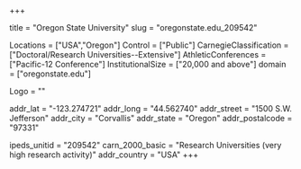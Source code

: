 
+++

title = "Oregon State University"
slug = "oregonstate.edu_209542"

Locations = ["USA","Oregon"]
Control = ["Public"]
CarnegieClassification = ["Doctoral/Research Universities--Extensive"]
AthleticConferences = ["Pacific-12 Conference"]
InstitutionalSize = ["20,000 and above"]
domain = ["oregonstate.edu"]

Logo = ""

addr_lat = "-123.274721"
addr_long = "44.562740"
addr_street = "1500 S.W. Jefferson"
addr_city = "Corvallis"
addr_state = "Oregon"
addr_postalcode = "97331"

ipeds_unitid = "209542"
carn_2000_basic = "Research Universities (very high research activity)"
addr_country = "USA"
+++
    
